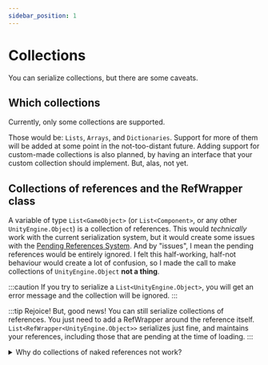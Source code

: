 ```yaml
---
sidebar_position: 1
---
```


# Collections

You can serialize collections, but there are some caveats.

## Which collections

Currently, only some collections are supported. 

Those would be: `Lists`, `Arrays`, and `Dictionaries`. Support for more of them will be added at some point in the not-too-distant future. Adding support for custom-made collections is also planned, by having an interface that your custom collection should implement. But, alas, not yet.

## Collections of references and the RefWrapper class

A variable of type `List<GameObject>` (or `List<Component>`, or any other `UnityEngine.Object`) is a collection of references. This would *technically* work with the current serialization system, but it would create some issues with the [Pending References System](Pending_references). And by "issues", I mean the pending references would be entirely ignored. I felt this half-working, half-not behaviour would create a lot of confusion, so I made the call to make collections of `UnityEngine.Object` **not a thing**. 

:::caution
If you try to serialize a `List<UnityEngine.Object>`, you will get an error message and the collection will be ignored.
:::

:::tip Rejoice!
But, good news! You can still serialize collections of references. You just need to add a RefWrapper around the reference itself. `List<RefWrapper<UnityEngine.Object>>` serializes just fine, and maintains your references, including those that are pending at the time of loading.
:::

<details>
  <summary>Why do collections of naked references not work?</summary>
  <div>
    As I said, it's because of how the Pending References system works. Essentially, the system stores a MemberInfo variable to the Field of Property that wanted to get a reference. You can think of this as a reference-to-the-reference (not really in the sense of C-style pointers-to-pointers, this is just some Reflection data, not actual memory addresses). 
    <br/>
    <br/>
    Sadly, as far as I know there is no way to get a similar thing for elements of a collection, because any specific element in the collection is not a members of the collection class. Therefore, there is no way to recover the variable that wanted to get a reference when the referenced object does become available.
  </div>
</details>
 